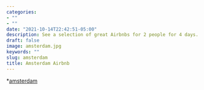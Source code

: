 ```yaml
---
categories:
- ""
- ""
date: "2021-10-14T22:42:51-05:00"
description: See a selection of great Airbnbs for 2 people for 4 days.
draft: false
image: amsterdam.jpg
keywords: ""
slug: amsterdam
title: Amsterdam Airbnb
---
```

*[amsterdam](content/r_projects/amsterdam.html)